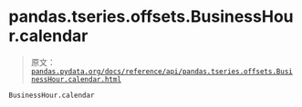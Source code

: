 # pandas.tseries.offsets.BusinessHour.calendar

> 原文：[`pandas.pydata.org/docs/reference/api/pandas.tseries.offsets.BusinessHour.calendar.html`](https://pandas.pydata.org/docs/reference/api/pandas.tseries.offsets.BusinessHour.calendar.html)

```py
BusinessHour.calendar
```

